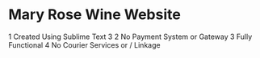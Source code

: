 # Mary Rose Wine Website
1 Created Using Sublime Text 3
2 No Payment System or Gateway
3 Fully Functional
4 No Courier Services or / Linkage
